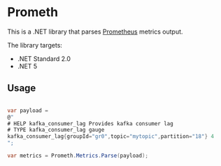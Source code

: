 # Prometh

This is a .NET library that parses [Prometheus](http://prometheus.io/) metrics output.

The library targets:
- .NET Standard 2.0
- .NET 5

## Usage

```csharp

var payload = 
@"
# HELP kafka_consumer_lag Provides kafka consumer lag
# TYPE kafka_consumer_lag gauge
kafka_consumer_lag{groupId="gr0",topic="mytopic",partition="18"} 4
";

var metrics = Prometh.Metrics.Parse(payload);
```
